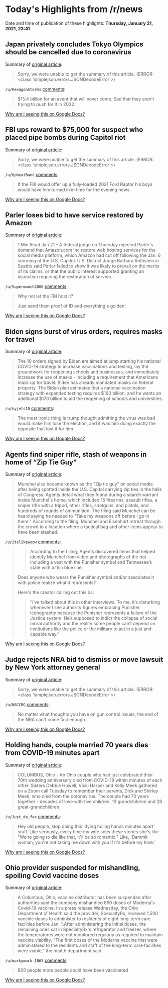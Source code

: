 # Today's Highlights from /r/news

Date and time of publication of these highlights: **Thursday, January 21, 2021, 23:41**.

## Japan privately concludes Tokyo Olympics should be cancelled due to coronavirus

Summary of [original article](https://www.reuters.com/article/olympics-2020-cancellation/japan-privately-concludes-tokyo-olympics-should-be-cancelled-due-to-coronavirus-the-times-idUSL4N2JW4OZ):

> Sorry, we were unable to get the summary of this article. (ERROR: <class 'simplejson.errors.JSONDecodeError'>)

`/u/HexagonStorms` [comments](https://www.reddit.com/r/news/comments/l2bdld/japan_privately_concludes_tokyo_olympics_should/):

> $15.4 billion for an event that will never come. Sad that they aren’t trying to push for it in 2022.

[Why am I seeing this on Google Docs?](https://docs.google.com/document/d/1Dc6We63vOXIZsc0op-Bt4abqkYjXzOigalQqFxmvvbM/edit?usp=sharing)

## FBI ups reward to $75,000 for suspect who placed pipe bombs during Capitol riot

Summary of [original article](https://www.nbcnews.com/news/us-news/fbi-ups-reward-75-000-suspect-who-placed-pipe-bombs-n1255162):

> Sorry, we were unable to get the summary of this article. (ERROR: <class 'simplejson.errors.JSONDecodeError'>)

`/u/UpbeatBand` [comments](https://www.reddit.com/r/news/comments/l27feg/fbi_ups_reward_to_75000_for_suspect_who_placed/):

> If the FBI would offer up a fully-loaded 2021 Ford Raptor his boys would have him turned in in time for the evening news.

[Why am I seeing this on Google Docs?](https://docs.google.com/document/d/1Dc6We63vOXIZsc0op-Bt4abqkYjXzOigalQqFxmvvbM/edit?usp=sharing)

## Parler loses bid to have service restored by Amazon

Summary of [original article](https://www.reuters.com/article/idUSL1N2JW2JR):

> 1 Min Read.Jan 21 - A federal judge on Thursday rejected Parler's demand that Amazon.com Inc restore web hosting services for the social media platform, which Amazon had cut off following the Jan. 6 storming of the U.S. Capitol. U.S. District Judge Barbara Rothstein in Seattle said Parler failed to show it was likely to prevail on the merits of its claims, or that the public interest supported granting an injunction requiring the restoration of service.

`/u/Supermunch2000` [comments](https://www.reddit.com/r/news/comments/l26wq8/parler_loses_bid_to_have_service_restored_by/):

> Why not let the FBI host it?
> 
> Just send them proof of ID and everything's golden!

[Why am I seeing this on Google Docs?](https://docs.google.com/document/d/1Dc6We63vOXIZsc0op-Bt4abqkYjXzOigalQqFxmvvbM/edit?usp=sharing)

## Biden signs burst of virus orders, requires masks for travel

Summary of [original article](https://apnews.com/article/biden-sign-measure-mask-use-travel-01676a2c85386aa741d83d977e895353):

> The 10 orders signed by Biden are aimed at jump starting his national COVID-19 strategy to increase vaccinations and testing, lay the groundwork for reopening schools and businesses, and immediately increase the use of masks - including a requirement that Americans mask up for travel. Biden has already mandated masks on federal property. The Biden plan estimates that a national vaccination strategy with expanded testing requires $160 billion, and he wants an additional $170 billion to aid the reopening of schools and universities.

`/u/nyjets10` [comments](https://www.reddit.com/r/news/comments/l289v9/biden_signs_burst_of_virus_orders_requires_masks/):

> The most ironic thing is trump thought admitting the virus was bad would make him lose the election, and it was him doing exactly the opposite that lost it for him

[Why am I seeing this on Google Docs?](https://docs.google.com/document/d/1Dc6We63vOXIZsc0op-Bt4abqkYjXzOigalQqFxmvvbM/edit?usp=sharing)

## Agents find sniper rifle, stash of weapons in home of “Zip Tie Guy”

Summary of [original article](https://www.wmcactionnews5.com/2021/01/21/agents-find-sniper-rifle-stash-weapons-home-zip-tie-guy/):

> Munchel also became known as the "Zip tie guy" on social media after being spotted inside the U.S. Capitol carrying zip ties in the halls of Congress. Agents detail what they found during a search warrant inside Munchel's home, which included 15 firearms, assault rifles, a sniper rifle with a tripod, other rifles, shotguns, and pistols, and hundreds of rounds of ammunition. The filing said Munchel can be heard saying he needed to "Take my weapons off before I go in there." According to the filing, Munchel and Eisenhart retreat through the crowd to a location where a tactical bag and other items appear to have been stashed.

`/u/itslikewoow` [comments](https://www.reddit.com/r/news/comments/l244si/agents_find_sniper_rifle_stash_of_weapons_in_home/):

> >According to the filling, Agents discovered items that helped identify Munchel from video and photographs of the riot - including a vest with the Punisher symbol and Tennessee’s state with a thin blue line.
> 
> Does anyone who wears the Punisher symbol and/or associates it with police realize what it represents?
> 
> Here's the creator calling out this bs:
> 
> >“I’ve talked about this in other interviews. To me, it’s disturbing whenever I see authority figures embracing Punisher iconography because the Punisher represents a failure of the Justice system. He’s supposed to indict the collapse of social moral authority and the reality some people can’t depend on institutions like the police or the military to act in a just and capable way.”

[Why am I seeing this on Google Docs?](https://docs.google.com/document/d/1Dc6We63vOXIZsc0op-Bt4abqkYjXzOigalQqFxmvvbM/edit?usp=sharing)

## Judge rejects NRA bid to dismiss or move lawsuit by New York attorney general

Summary of [original article](https://www.reuters.com/article/us-usa-guns-new-york-nra/judge-rejects-nra-bid-to-end-or-move-new-york-lawsuit-seeking-its-closure-idUSKBN29Q2ID):

> Sorry, we were unable to get the summary of this article. (ERROR: <class 'simplejson.errors.JSONDecodeError'>)

`/u/N8CCRG` [comments](https://www.reddit.com/r/news/comments/l24v6t/judge_rejects_nra_bid_to_dismiss_or_move_lawsuit/):

> No matter what thoughts you have on gun control issues, the end of the NRA can't come fast enough.

[Why am I seeing this on Google Docs?](https://docs.google.com/document/d/1Dc6We63vOXIZsc0op-Bt4abqkYjXzOigalQqFxmvvbM/edit?usp=sharing)

## Holding hands, couple married 70 years dies from COVID-19 minutes apart

Summary of [original article](https://www.wmcactionnews5.com/2021/01/21/holding-hands-couple-married-years-dies-covid-minutes-apart/):

> COLUMBUS, Ohio - An Ohio couple who had just celebrated their 70th wedding anniversary died from COVID-19 within minutes of each other. Sisters Debbie Howell, Vicki Harper and Kelly Meek gathered on a Zoom call Tuesday to remember their parents, Dick and Shirley Meek, who died from the coronavirus. The couple had 70 years together - decades of love with five children, 13 grandchildren and 28 great-grandchildren.

`/u/Just_da_fax` [comments](https://www.reddit.com/r/news/comments/l2050w/holding_hands_couple_married_70_years_dies_from/):

> Hey old people, stop doing this 'dying holing hands minutes apart' stuff. Like seriously, every time my wife sees these stories she's like "We're going to die like that, it'll be so romantic." Like,  'Dammit woman, you're not taking me down with you if it's before my time.'

[Why am I seeing this on Google Docs?](https://docs.google.com/document/d/1Dc6We63vOXIZsc0op-Bt4abqkYjXzOigalQqFxmvvbM/edit?usp=sharing)

## Ohio provider suspended for mishandling, spoiling Covid vaccine doses

Summary of [original article](https://www.nbcnews.com/news/us-news/ohio-provider-suspended-mishandling-spoiling-covid-vaccine-doses-n1255124):

> A Columbus, Ohio, vaccine distributor has been suspended after authorities said the company mishandled 890 doses of Moderna's Covid-19 vaccine. In a press release Wednesday, the Ohio Department of Health said the provider, SpecialtyRx, received 1,500 vaccine doses to administer to residents of eight long-term care facilities before Jan. 1.After administering the initial doses, the remaining ones sat in SpecialtyRx's refrigerator and freezer, where the temperatures were not monitored regularly as required to maintain vaccine viability. "The first doses of the Moderna vaccine that were administered to the residents and staff of the long-term care facilities were viable," the health department said.

`/u/markymark-1863` [comments](https://www.reddit.com/r/news/comments/l20yby/ohio_provider_suspended_for_mishandling_spoiling/):

> 800 people more people could have been vaccinated

[Why am I seeing this on Google Docs?](https://docs.google.com/document/d/1Dc6We63vOXIZsc0op-Bt4abqkYjXzOigalQqFxmvvbM/edit?usp=sharing)

